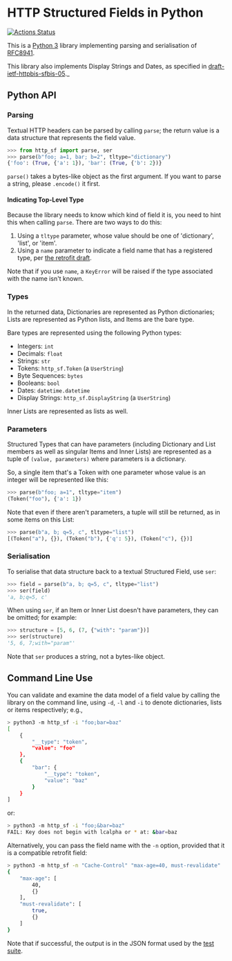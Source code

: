 
# HTTP Structured Fields in Python

[![Actions Status](https://github.com/mnot/http-sf/workflows/test/badge.svg)](https://github.com/mnot/http-sf/actions)

This is a [Python 3](https://python.org/) library implementing parsing and serialisation of [RFC8941](https://www.rfc-editor.org/rfc/rfc8941.html).

This library also implements Display Strings and Dates, as specified in  [draft-ietf-httpbis-sfbis-05](https://datatracker.ietf.org/doc/draft-ietf-httpbis-sfbis/)._

## Python API

### Parsing

Textual HTTP headers can be parsed by calling `parse`; the return value is a data structure that represents the field value.

~~~ python
>>> from http_sf import parse, ser
>>> parse(b"foo; a=1, bar; b=2", tltype="dictionary")
{'foo': (True, {'a': 1}), 'bar': (True, {'b': 2})}
~~~

`parse()` takes a bytes-like object as the first argument. If you want to parse a string, please `.encode()` it first.

#### Indicating Top-Level Type

Because the library needs to know which kind of field it is, you need to hint this when calling `parse`. There are two ways to do this:

1. Using a `tltype` parameter, whose value should be one of 'dictionary', 'list', or 'item'.
2. Using a `name` parameter to indicate a field name that has a registered type, per [the retrofit draft](https://httpwg.org/http-extensions/draft-ietf-httpbis-retrofit.html).

Note that if you use `name`, a `KeyError` will be raised if the type associated with the name isn't known.

### Types

In the returned data, Dictionaries are represented as Python dictionaries; Lists are represented as Python lists, and Items are the bare type.

Bare types are represented using the following Python types:

* Integers: `int`
* Decimals: `float`
* Strings: `str`
* Tokens: `http_sf.Token` (a `UserString`)
* Byte Sequences: `bytes`
* Booleans: `bool`
* Dates: `datetime.datetime`
* Display Strings: `http_sf.DisplayString` (a `UserString`)

Inner Lists are represented as lists as well.

### Parameters

Structured Types that can have parameters (including Dictionary and List members as well as singular Items and Inner Lists) are represented as a tuple of `(value, parameters)` where parameters is a dictionary.

So, a single item that's a Token with one parameter whose value is an integer will be represented like this:

~~~ python
>>> parse(b"foo; a=1", tltype="item")
(Token("foo"), {'a': 1})
~~~

Note that even if there aren't parameters, a tuple will still be returned, as in some items on this List:

~~~ python
>>> parse(b"a, b; q=5, c", tltype="list")
[(Token("a"), {}), (Token("b"), {'q': 5}), (Token("c"), {})]
~~~

### Serialisation

To serialise that data structure back to a textual Structured Field, use `ser`:

~~~ python
>>> field = parse(b"a, b; q=5, c", tltype="list")
>>> ser(field)
'a, b;q=5, c'
~~~

When using `ser`, if an Item or Inner List doesn't have parameters, they can be omitted; for example:

~~~ python
>>> structure = [5, 6, (7, {"with": "param"})]
>>> ser(structure)
'5, 6, 7;with="param"'
~~~

Note that `ser` produces a string, not a bytes-like object.


## Command Line Use

You can validate and examine the data model of a field value by calling the library on the command line, using `-d`, `-l` and `-i` to denote dictionaries, lists or items respectively; e.g.,

~~~ bash
> python3 -m http_sf -i "foo;bar=baz"
[
    {
        "__type": "token",
        "value": "foo"
    },
    {
        "bar": {
            "__type": "token",
            "value": "baz"
        }
    }
]
~~~

or:

~~~ bash
> python3 -m http_sf -i "foo;&bar=baz"
FAIL: Key does not begin with lcalpha or * at: &bar=baz
~~~

Alternatively, you can pass the field name with the `-n` option, provided that it is a compatible retrofit field:

~~~ bash
> python3 -m http_sf -n "Cache-Control" "max-age=40, must-revalidate"
{
    "max-age": [
        40,
        {}
    ],
    "must-revalidate": [
        true,
        {}
    ]
}
~~~

Note that if successful, the output is in the JSON format used by the [test suite](https://github.com/httpwg/structured-header-tests/).

